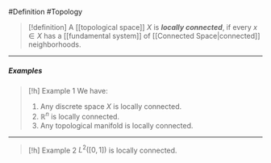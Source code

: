 #Definition #Topology 

> [!definition]
> A [[topological space]] $X$ is ***locally connected***, if every $x\in X$ has a [[fundamental system]] of [[Connected Space|connected]] neighborhoods.
---
##### Examples

> [!h] Example 1
> We have: 
> 1. Any discrete space $X$ is locally connected.
> 2. $\mathbb{R}^n$ is locally connected.
> 3. Any topological manifold is locally connected.
---
> [!h] Example 2
>  $L^2([0,1])$ is locally connected.